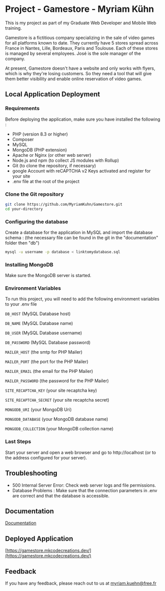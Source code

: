 # Project - Gamestore - Myriam Kühn

This is my project as part of my Graduate Web Developer and Mobile Web training.

Gamestore is a fictitious company specializing in the sale of video games for all platforms known to date. They currently have 5 stores spread across France in Nantes, Lille, Bordeaux, Paris and Toulouse. Each of these stores is managed by several employees. José is the sole manager of the company.

At present, Gamestore doesn't have a website and only works with flyers, which is why they're losing customers. So they need a tool that will give them better visibility and enable online reservation of video games.


## Local Application Deployment

### Requirements

Before deploying the application, make sure you have installed the following :

- PHP (version 8.3 or higher)
- Composer 
- MySQL
- MongoDB (PHP extension)
- Apache or Nginx (or other web server)
- Node.js and npm (to collect JS modules with Rollup)
- Git (to clone the repository, if necessary)
- google Account with reCAPTCHA v2 Keys activated and register for your site
- .env file at the root of the project


### Clone the Git repository

```bash
git clone https://github.com/MyriamKuhn/Gamestore.git
cd your-directory
```
  
### Configuring the database

Create a database for the application in MySQL and import the database schema : 
(the necessary file can be found in the git in the "documentation" folder then "db")

```bash
mysql -u username -p database < linktomydatabase.sql
```

### Installing MongoDB

Make sure the MongoDB server is started.

### Environment Variables

To run this project, you will need to add the following environment variables to your .env file

`DB_HOST` (MySQL Database host)

`DB_NAME` (MySQL Database name)

`DB_USER` (MySQL Database username)

`DB_PASSWORD` (MySQL Database password)

`MAILER_HOST` (the smtp for PHP Mailer)

`MAILER_PORT` (the port for the PHP Mailer)

`MAILER_EMAIL` (the email for the PHP Mailer)

`MAILER_PASSWORD` (the password for the PHP Mailer)

`SITE_RECAPTCHA_KEY` (your site recaptcha key)

`SITE_RECAPTCHA_SECRET` (your site recaptcha secret)

`MONGODB_URI` (your MongoDB Uri)

`MONGODB_DATABASE` (your MongoDB database name)

`MONGODB_COLLECTION` (your MongoDB collection name)


### Last Steps
Start your server and open a web browser and go to http://localhost (or to the address configured for your server).


## Troubleshooting

- 500 Internal Server Error: Check web server logs and file permissions.
- Database Problems : Make sure that the connection parameters in .env are correct and that the database is accessible.


## Documentation

[Documentation](https://github.com/MyriamKuhn/Gamestore/tree/main/documentation)



## Deployed Application

[https://gamestore.mkcodecreations.dev/](https://gamestore.mkcodecreations.dev/)



## Feedback

If you have any feedback, please reach out to us at myriam.kuehn@free.fr

